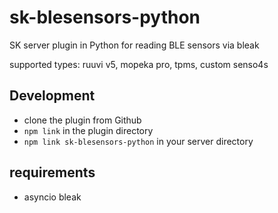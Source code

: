 # sk-blesensors-python
SK server plugin in Python for reading BLE sensors via bleak

supported types: ruuvi v5, mopeka pro, tpms, custom senso4s

## Development

- clone the plugin from Github
- `npm link` in the plugin directory
- `npm link sk-blesensors-python` in your server directory


## requirements
- asyncio bleak
